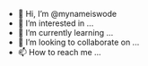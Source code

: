 - 👋 Hi, I’m @mynameiswode
- 👀 I’m interested in ...
- 🌱 I’m currently learning ...
- 💞️ I’m looking to collaborate on ...
- 📫 How to reach me ...

<!---
mynameiswode/mynameiswode is a ✨ special ✨ repository because its `README.md` (this file) appears on your GitHub profile.
You can click the Preview link to take a look at your changes.
--->
